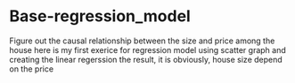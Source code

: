 # Base-regression_model
Figure out the causal relationship between the size and price among the house
here is my first exerice for regression model
using scatter graph and creating the linear regerssion 
the result, it is obviously, house size depend on the price
